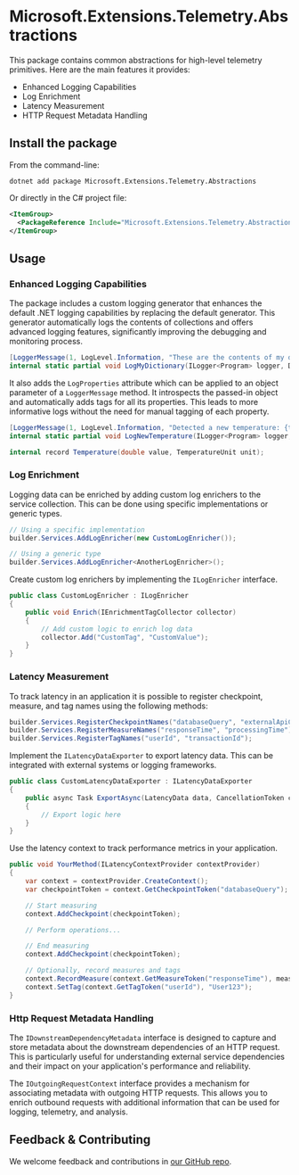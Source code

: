 # Microsoft.Extensions.Telemetry.Abstractions

This package contains common abstractions for high-level telemetry primitives. Here are the main features it provides:

- Enhanced Logging Capabilities
- Log Enrichment
- Latency Measurement
- HTTP Request Metadata Handling

## Install the package

From the command-line:

```dotnetcli
dotnet add package Microsoft.Extensions.Telemetry.Abstractions
```

Or directly in the C# project file:

```xml
<ItemGroup>
  <PackageReference Include="Microsoft.Extensions.Telemetry.Abstractions" Version="[CURRENTVERSION]" />
</ItemGroup>
```

## Usage

### Enhanced Logging Capabilities

The package includes a custom logging generator that enhances the default .NET logging capabilities by replacing the default generator. This generator automatically logs the contents of collections and offers advanced logging features, significantly improving the debugging and monitoring process.

```csharp
[LoggerMessage(1, LogLevel.Information, "These are the contents of my dictionary: {temperature}")]
internal static partial void LogMyDictionary(ILogger<Program> logger, Dictionary<int, string> temperature);
```

It also adds the `LogProperties` attribute which can be applied to an object parameter of a `LoggerMessage` method. It introspects the passed-in object and automatically adds tags for all its properties. This leads to more informative logs without the need for manual tagging of each property.

```csharp
[LoggerMessage(1, LogLevel.Information, "Detected a new temperature: {temperature}")]
internal static partial void LogNewTemperature(ILogger<Program> logger, [LogProperties] Temperature temperature);

internal record Temperature(double value, TemperatureUnit unit);
```

### Log Enrichment

Logging data can be enriched by adding custom log enrichers to the service collection. This can be done using specific implementations or generic types.

```csharp
// Using a specific implementation
builder.Services.AddLogEnricher(new CustomLogEnricher());

// Using a generic type
builder.Services.AddLogEnricher<AnotherLogEnricher>();
```

Create custom log enrichers by implementing the `ILogEnricher` interface.

```csharp
public class CustomLogEnricher : ILogEnricher
{
    public void Enrich(IEnrichmentTagCollector collector)
    {
        // Add custom logic to enrich log data
        collector.Add("CustomTag", "CustomValue");
    }
}
```

### Latency Measurement

To track latency in an application it is possible to register checkpoint, measure, and tag names using the following methods:

```csharp
builder.Services.RegisterCheckpointNames("databaseQuery", "externalApiCall");
builder.Services.RegisterMeasureNames("responseTime", "processingTime");
builder.Services.RegisterTagNames("userId", "transactionId");
```

Implement the `ILatencyDataExporter` to export latency data. This can be integrated with external systems or logging frameworks.

```csharp
public class CustomLatencyDataExporter : ILatencyDataExporter
{
    public async Task ExportAsync(LatencyData data, CancellationToken cancellationToken)
    {
        // Export logic here
    }
}
```

Use the latency context to track performance metrics in your application.

```csharp
public void YourMethod(ILatencyContextProvider contextProvider)
{
    var context = contextProvider.CreateContext();
    var checkpointToken = context.GetCheckpointToken("databaseQuery");

    // Start measuring
    context.AddCheckpoint(checkpointToken);

    // Perform operations...

    // End measuring
    context.AddCheckpoint(checkpointToken);

    // Optionally, record measures and tags
    context.RecordMeasure(context.GetMeasureToken("responseTime"), measureValue);
    context.SetTag(context.GetTagToken("userId"), "User123");
}
```

### Http Request Metadata Handling

The `IDownstreamDependencyMetadata` interface is designed to capture and store metadata about the downstream dependencies of an HTTP request. This is particularly useful for understanding external service dependencies and their impact on your application's performance and reliability.

The `IOutgoingRequestContext` interface provides a mechanism for associating metadata with outgoing HTTP requests. This allows you to enrich outbound requests with additional information that can be used for logging, telemetry, and analysis.

## Feedback & Contributing

We welcome feedback and contributions in [our GitHub repo](https://github.com/dotnet/extensions).
